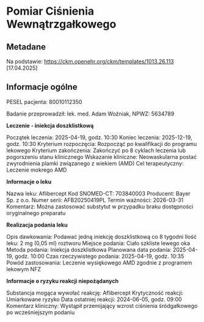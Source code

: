 # Pomiar Ciśnienia Wewnątrzgałkowego

## Metadane

Na podstawie: https://ckm.openehr.org/ckm/templates/1013.26.113 [17.04.2025]

## Informacje ogólne

PESEL pacjenta: 80010112350

Badanie przeprowadził: lek. med. Adam Woźniak, NPWZ: 5634789

**Leczenie - iniekcja doszklistkową**

Początek leczenia: 2025-04-19, godz. 10:30
Koniec leczenia: 2025-12-19, godz. 10:30
Kryterium rozpoczęcia: Rozpocząć po kwalifikacji do programu lekowego
Kryterium zakończenia: Zakończyć po 8 cyklach leczenia lub pogorszeniu stanu klinicznego
Wskazanie kliniczne: Neowaskularna postać zwyrodnienia plamki związanego z wiekiem (AMD)
Cel terapeutyczny: Leczenie mokrego AMD

**Informacje o leku**

Nazwa leku: Aflibercept
Kod SNOMED-CT: 703840003
Producent: Bayer Sp. z o.o.
Numer serii: AFB20250419PL
Termin ważności: 2026-03-31
Komentarz: Można zastosować substytut w przypadku braku dostępności oryginalnego preparatu

**Realizacja podania leku**

Opis dawkowania: Podawać jedną iniekcję doszklistkową co 8 tygodni
Ilość leku: 2 mg (0,05 ml) roztworu
Miejsce podania: Ciało szkliste lewego oka
Metoda podania: Iniekcja doszklistkowa
Planowana data podania: 2025-04-19, godz. 10:00
Czas rzeczywistego podania: 2025-04-19, godz. 10:35
Powód zastosowania: Leczenie wysiękowego AMD zgodnie z programem lekowym NFZ

**Informacje o ryzyku reakcji niepożądanych**

Substancja mogąca wywołać reakcję: Aflibercept
Krytyczność reakcji: Umiarkowane ryzyko
Data ostatniej reakcji: 2024-06-05, godz. 09:00
Komentarz kliniczny: Wystąpił przemijający wzrost ciśnienia śródgałkowego po wcześniejszym podaniu